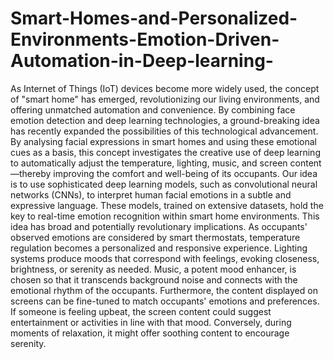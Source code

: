 # Smart-Homes-and-Personalized-Environments-Emotion-Driven-Automation-in-Deep-learning-


As Internet of Things (IoT) devices become more widely used, the concept of "smart home" has emerged, revolutionizing our living environments, and offering unmatched automation and convenience. By combining face emotion detection and deep learning technologies, a ground-breaking idea has recently expanded the possibilities of this technological advancement. By analysing facial expressions in smart homes and using these emotional cues as a basis, this concept investigates the creative use of deep learning to automatically adjust the temperature, lighting, music, and screen content—thereby improving the comfort and well-being of its occupants. Our idea is to use sophisticated deep learning models, such as convolutional neural networks (CNNs), to interpret human facial emotions in a subtle and expressive language. These models, trained on extensive datasets, hold the key to real-time emotion recognition within smart home environments. This idea has broad and potentially revolutionary implications. As occupants' observed emotions are considered by smart thermostats, temperature regulation becomes a personalized and responsive experience. Lighting systems produce moods that correspond with feelings, evoking closeness, brightness, or serenity as needed. Music, a potent mood enhancer, is chosen so that it transcends background noise and connects with the emotional rhythm of the occupants. Furthermore, the content displayed on screens can be fine-tuned to match occupants' emotions and preferences. If someone is feeling upbeat, the screen content could suggest entertainment or activities in line with that mood. Conversely, during moments of relaxation, it might offer soothing content to encourage serenity.

